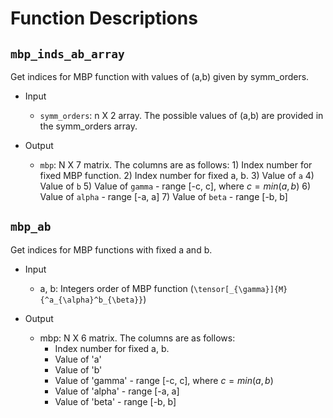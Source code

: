 # Function Descriptions

## `mbp_inds_ab_array`

Get indices for MBP function with values 
of (a,b) given by symm_orders.

- Input
  + `symm_orders`: n X 2 array.
        The possible values of (a,b) are provided in the symm_orders
        array.

- Output
  + `mbp`: N X 7 matrix.
        The columns are as follows:
        1) Index number for fixed MBP function.
        2) Index number for fixed a, b.
        3) Value of `a`
        4) Value of `b`
        5) Value of `gamma` - range [-c, c], where $c = min(a,b)$
        6) Value of `alpha` - range [-a, a]
        7) Value of `beta`  - range [-b, b]


## `mbp_ab`

Get indices for MBP functions with fixed a and b.

- Input
  + a, b: Integers
        order of MBP function (`\tensor[_{\gamma}]{M}{^a_{\alpha}^b_{\beta}}`)

- Output
  + mbp: N X 6 matrix. The columns are as follows:
    - Index number for fixed a, b.
    - Value of 'a'
    - Value of 'b'
    - Value of 'gamma' - range [-c, c], where $c = min(a,b)$
    - Value of 'alpha' - range [-a, a]
    - Value of 'beta'  - range [-b, b]
